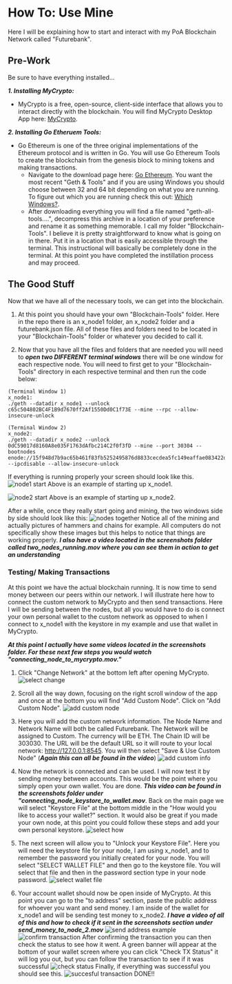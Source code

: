 # How To: Use Mine
Here I will be explaining how to start and interact with my PoA Blockchain Network called "Futurebank".

## Pre-Work
Be sure to have everything installed...

***1. Installing MyCrypto:***
  - MyCrypto is a free, open-source, client-side interface that allows you to interact directly with the blockchain. You will find MyCrypto Desktop App here: [MyCrypto](https://download.mycrypto.com/).

***2. Installing Go Etheruem Tools:***
  - Go Ethereum is one of the three original implementations of the Ethereum protocol and is written in Go. You will use Go Ethereum Tools to create the blockchain from the genesis block to mining tokens and making transactions.
    - Navigate to the download page here: [Go Ethereum](https://geth.ethereum.org/downloads/). You want the most recent "Geth & Tools" and if you are using Windows you should choose between 32 and 64 bit depending on what you are running. To figure out which you are running check this out: [Which Windows?](https://support.microsoft.com/en-us/windows/which-version-of-windows-operating-system-am-i-running-628bec99-476a-2c13-5296-9dd081cdd808).
    - After downloading everything you will find a file named "geth-all-tools....", decompress this archive in a location of your preference and rename it as something memorable. I call my folder "Blockchain-Tools". I believe it is pretty straightforward to know what is going on in there. Put it in a location that is easily accessible through the terminal. This instructional will basically be completely done in the terminal. At this point you have completed the instillation process and may proceed.

## The Good Stuff
Now that we have all of the necessary tools, we can get into the blockchain.

1. At this point you should have your own "Blockchain-Tools" folder. Here in the repo there is an x_node1 folder, an x_node2 folder and a futurebank.json file. All of these files and folders need to be located in your "Blockchain-Tools" folder or whatever you decided to call it.

2. Now that you have all the files and folders that are needed you will need to ***open two DIFFERENT terminal windows*** there will be one window for each respective node. You will need to first get to your "Blockchain-Tools" directory in each respective terminal and then run the code below:
```
(Terminal Window 1)
x_node1:
./geth --datadir x_node1 --unlock c65c504802BC4F1B9d7670ff2Af1550Dd0C1f73E --mine --rpc --allow-insecure-unlock
```
```
(Terminal Window 2)
x_node2:
./geth --datadir x_node2 --unlock 0dC59017d8160A8e035F1763dAfbc214C2f0f3fD --mine --port 30304 --bootnodes enode://15f948d7b9ac65b461f83fb5252495876d8833cecdea5fc149eaffae083422d7aae35c760872e80cade6db2570e0f479266d782f678530b7196a331c72347253@127.0.0.1:30303 --ipcdisable --allow-insecure-unlock
```
If everything is running properly your screen should look like this.
![node1 start](/Screenshots/x_node1_startup.png)
Above is an example of starting up x_node1.

![node2 start](/Screenshots/x_node2_startup.png)
Above is an example of starting up x_node2.

After a while, once they really start going and mining, the two windows side by side should look like this:
![nodes together](/Screenshots/x_node1_and_x_node2_running.png)
Notice all of the mining and actually pictures of hammers and chains for example. All computers do not specifically show these images but this helps to notice that things are working properly. ***I also have a video located in the screenshots folder called two_nodes_running.mov where you can see them in action to get an understanding***

### Testing/ Making Transactions
At this point we have the actual blockchain running. It is now time to send money between our peers within our network. I will illustrate here how to connect the custom network to MyCrypto and then send transactions. Here I will be sending between the nodes, but all you would have to do is connect your own personal wallet to the custom network as opposed to when I connect to x_node1 with the keystore in my example and use that wallet in MyCrypto.

***At this point I actually have some videos located in the screenshots folder. For these next few steps you would watch "connecting_node_to_mycrypto.mov."***

1. Click "Change Network" at the bottom left after opening MyCrypto.
![select change](/Screenshots/change_network_select.png)

2. Scroll all the way down, focusing on the right scroll window of the app and once at the bottom you will find "Add Custom Node". Click on "Add Custom Node".
![add custom node](/Screenshots/add_custom_node.png)

3. Here you will add the custom network information. The Node Name and Network Name will both be called Futurebank. The Network will be assigned to Custom. The currency will be ETH. The Chain ID will be 303030. The URL will be the default URL so it will route to your local network:
http://127.0.0.1:8545. You will then select "Save & Use Custom Node" (***Again this can all be found in the video***)
![add custom info](/Screenshots/add_custom_network_info.png)


4. Now the network is connected and can be used. I will now test it by sending money between accounts. This would be the point where you simply open your own wallet. You are done. ***This video can be found in the screenshots folder under "connecting_node_keystore_to_wallet.mov***. Back on the main page we will select "Keystore File" at the bottom middle in the "How would you like to access your wallet?" section. It would also be great if you made your own node, at this point you could follow these steps and add your own personal keystore.
![select how](/Screenshots/how_would_you_like_to_access.png)

5. The next screen will allow you to "Unlock your Keystore File". Here you will need the keystore file for your node, I am using x_node1, and to remember the password you initially created for your node. You will select "SELECT WALLET FILE" and then go to the keystore file. You will select that file and then in the password section type in your node password.
![select wallet file](/Screenshots/select_wallet_file.png)

6. Your account wallet should now be open inside of MyCrypto. At this point you can go to the "to address" section, paste the public address for whoever you want and send money. I am inside of the wallet for x_node1 and will be sending test money to x_node2. ***I have a video of all of this and how to check if it sent in the screenshots section under send_money_to_node_2.mov***
![send address example](/Screenshots/sending_money_address_ex.png)
![confirm transaction](/Screenshots/confirm_transaction.png)
After confirming the transaction you can then check the status to see how it went. A green banner will appear at the bottom of your wallet screen where you can click "Check TX Status" it will log you out, but you can follow the transaction to see if it was successful
![check status](/Screenshots/check_status.png)
Finally, if everything was successful you should see this.
![succesful transaction](/Screenshots/successful_transaction.png)
DONE!!



